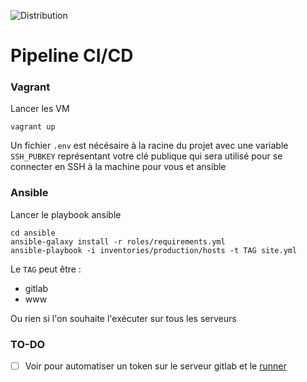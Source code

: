 ![Distribution](https://img.shields.io/badge/Distribution-debian%20bullseye-red)
# Pipeline CI/CD

### Vagrant

Lancer les VM
```
vagrant up
```

Un fichier `.env` est nécésaire à la racine du projet avec une variable `SSH_PUBKEY` représentant votre clé publique qui sera utilisé pour se connecter en SSH à la machine pour vous et ansible

### Ansible

Lancer le playbook ansible
```
cd ansible
ansible-galaxy install -r roles/requirements.yml
ansible-playbook -i inventories/production/hosts -t TAG site.yml
```

Le `TAG` peut être :
- gitlab
- www

Ou rien si l'on souhaite l'exécuter sur tous les serveurs

### TO-DO

- [ ] Voir pour automatiser un token sur le serveur gitlab et le [runner](https://docs.gitlab.com/16.7/ee/api/users.html#create-a-runner-linked-to-a-user)
